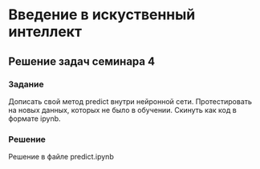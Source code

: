 # Введение в искуственный интеллект

## Решение задач семинара 4

### Задание

Дописать свой метод predict внутри нейронной сети.
Протестировать на новых данных, которых не было в обучении.
Скинуть как код в формате ipynb.

### Решение

Решение в файле predict.ipynb

